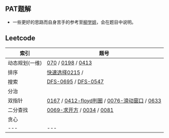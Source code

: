 ## PAT题解
* 一些更好的思路而自身苦手的参考至[柳学姐](https://github.com/liuchuo/PAT)，会在题目中说明。
## Leetcode
| 索引 | 题号 |
| --- | --- |
| 动态规划(一维) | [070](https://github.com/tsunemori-akane/Leetcode-PAT/tree/master/leetcode/0070) / [0198](https://github.com/tsunemori-akane/Leetcode-PAT/tree/master/leetcode/0198) / [0413](https://github.com/tsunemori-akane/Leetcode-PAT/tree/master/leetcode/0413) |
| 排序 | [快速选择0215](https://github.com/tsunemori-akane/Leetcode-PAT/tree/master/leetcode/0215) / []() |
| 搜索 | [DFS-0695](https://github.com/tsunemori-akane/Leetcode-PAT/tree/master/leetcode/0695) / [DFS-0547](https://github.com/tsunemori-akane/Leetcode-PAT/tree/master/leetcode/0547) |
| 分治 | []() |
| 双指针 | [0167](https://github.com/tsunemori-akane/Leetcode-PAT/blob/master/leetcode/0167.cpp) / [0412-floyd判圈](https://github.com/tsunemori-akane/Leetcode-PAT/tree/master/leetcode/0142) / [0076-滑动窗口](https://github.com/tsunemori-akane/Leetcode-PAT/blob/master/leetcode/0076.cpp) / [0633](https://github.com/tsunemori-akane/Leetcode-PAT/tree/master/leetcode/0633) |
| 二分查找 | [0069-求开方](https://github.com/tsunemori-akane/Leetcode-PAT/tree/master/leetcode/0069) / [0034](https://github.com/tsunemori-akane/Leetcode-PAT/tree/master/leetcode/0034) / [0081](https://github.com/tsunemori-akane/Leetcode-PAT/tree/master/leetcode/0081) |
| 贪心 | []()  []() |
| --- | --- |
